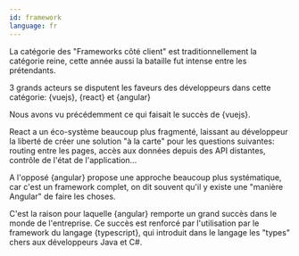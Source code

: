 ```yaml
---
id: framework  
language: fr
---
```


La catégorie des "Frameworks côté client" est traditionnellement la catégorie reine, cette année aussi la bataille fut intense entre les prétendants.

3 grands acteurs se disputent les faveurs des développeurs dans cette catégorie: {vuejs}, {react} et {angular}

Nous avons vu précédemment ce qui faisait le succès de {vuejs}.

React a un éco-système beaucoup plus fragmenté, laissant au développeur la liberté de créer une solution "à la carte" pour les questions suivantes: routing entre les pages, accès aux données depuis des API distantes, contrôle de l'état de l'application...

A l'opposé {angular} propose une approche beaucoup plus systématique, car c'est un framework complet, on dit souvent qu'il y existe une "manière Angular" de faire les choses.

C'est la raison pour laquelle {angular} remporte un grand succès dans le monde de l'entreprise.
Ce succès est renforcé par l'utilisation par le framework du langage {typescript}, qui introduit dans le langage les "types" chers aux développeurs Java et C#.

